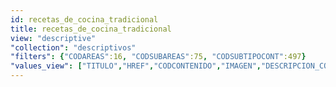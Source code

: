 ```yaml
---
id: recetas_de_cocina_tradicional
title: recetas_de_cocina_tradicional
view: "descriptive"
"collection": "descriptivos"
"filters": {"CODAREAS":16, "CODSUBAREAS":75, "CODSUBTIPOCONT":497}
"values_view": ["TITULO","HREF","CODCONTENIDO","IMAGEN","DESCRIPCION_COMUN","TEXTO","RECURSOS","CONTENIDOS_RELACIONADOS"]
---
```

<div class="row">
    <div flex="100" layout="column" layout-gt-md="row" class="large-10 large-offset-1 columns">
        <app-accordion flex flex-gt-md="25"></app-accordion>
        <app-paginator-browser flex layout="column">
            <div flex="100" ng-class="{'end': $last}" ng-repeat="card in elements()">
                <app-card-standard item="card" prefix="node.href"></app-card-standard>
            </div>
        </app-paginator-browser>
    </div>
</div>
